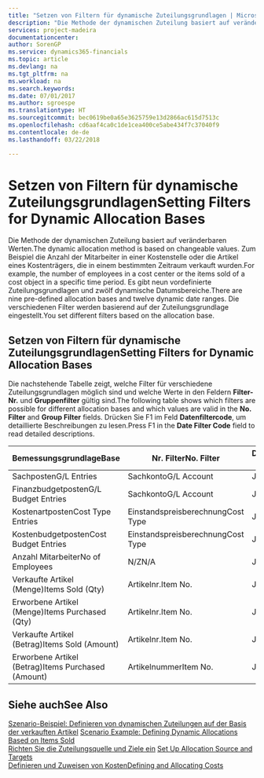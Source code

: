 ```yaml
---
title: "Setzen von Filtern für dynamische Zuteilungsgrundlagen | Microsoft Docs"
description: "Die Methode der dynamischen Zuteilung basiert auf veränderbaren Werten. Zum Beispiel die Anzahl der Mitarbeiter in einer Kostenstelle oder die Artikel eines Kostenträgers, die in einem bestimmten Zeitraum verkauft wurden. Es gibt neun vordefinierte Zuteilungsgrundlagen und zwölf dynamische Datumsbereiche. Die verschiedenen Filter werden basierend auf der Zuteilungsgrundlage eingestellt."
services: project-madeira
documentationcenter: 
author: SorenGP
ms.service: dynamics365-financials
ms.topic: article
ms.devlang: na
ms.tgt_pltfrm: na
ms.workload: na
ms.search.keywords: 
ms.date: 07/01/2017
ms.author: sgroespe
ms.translationtype: HT
ms.sourcegitcommit: bec0619be0a65e3625759e13d2866ac615d7513c
ms.openlocfilehash: cd6aaf4ca0c1de1cea400ce5abe434f7c37040f9
ms.contentlocale: de-de
ms.lasthandoff: 03/22/2018

---
```

# <a name="setting-filters-for-dynamic-allocation-bases"></a><span data-ttu-id="fa859-106">Setzen von Filtern für dynamische Zuteilungsgrundlagen</span><span class="sxs-lookup"><span data-stu-id="fa859-106">Setting Filters for Dynamic Allocation Bases</span></span>
<span data-ttu-id="fa859-107">Die Methode der dynamischen Zuteilung basiert auf veränderbaren Werten.</span><span class="sxs-lookup"><span data-stu-id="fa859-107">The dynamic allocation method is based on changeable values.</span></span> <span data-ttu-id="fa859-108">Zum Beispiel die Anzahl der Mitarbeiter in einer Kostenstelle oder die Artikel eines Kostenträgers, die in einem bestimmten Zeitraum verkauft wurden.</span><span class="sxs-lookup"><span data-stu-id="fa859-108">For example, the number of employees in a cost center or the items sold of a cost object in a specific time period.</span></span> <span data-ttu-id="fa859-109">Es gibt neun vordefinierte Zuteilungsgrundlagen und zwölf dynamische Datumsbereiche.</span><span class="sxs-lookup"><span data-stu-id="fa859-109">There are nine pre-defined allocation bases and twelve dynamic date ranges.</span></span> <span data-ttu-id="fa859-110">Die verschiedenen Filter werden basierend auf der Zuteilungsgrundlage eingestellt.</span><span class="sxs-lookup"><span data-stu-id="fa859-110">You set different filters based on the allocation base.</span></span>  

## <a name="setting-filters-for-dynamic-allocation-bases"></a><span data-ttu-id="fa859-111">Setzen von Filtern für dynamische Zuteilungsgrundlagen</span><span class="sxs-lookup"><span data-stu-id="fa859-111">Setting Filters for Dynamic Allocation Bases</span></span>  
 <span data-ttu-id="fa859-112">Die nachstehende Tabelle zeigt, welche Filter für verschiedene Zuteilungsgrundlagen möglich sind und welche Werte in den Feldern **Filter-Nr.** und **Gruppenfilter** gültig sind.</span><span class="sxs-lookup"><span data-stu-id="fa859-112">The following table shows which filters are possible for different allocation bases and which values are valid in the **No. Filter** and **Group Filter** fields.</span></span> <span data-ttu-id="fa859-113">Drücken Sie F1 im Feld **Datenfiltercode**, um detaillierte Beschreibungen zu lesen.</span><span class="sxs-lookup"><span data-stu-id="fa859-113">Press F1 in the **Date Filter Code** field to read detailed descriptions.</span></span>  

|<span data-ttu-id="fa859-114">**Bemessungsgrundlage**</span><span class="sxs-lookup"><span data-stu-id="fa859-114">**Base**</span></span>|<span data-ttu-id="fa859-115">**Nr. Filter**</span><span class="sxs-lookup"><span data-stu-id="fa859-115">**No. Filter**</span></span>|<span data-ttu-id="fa859-116">**Datumsfiltercode**</span><span class="sxs-lookup"><span data-stu-id="fa859-116">**Date Filter Code**</span></span>|<span data-ttu-id="fa859-117">**Kostenstellenfilter**</span><span class="sxs-lookup"><span data-stu-id="fa859-117">**Cost Center Filter**</span></span>|<span data-ttu-id="fa859-118">**Kostenträgerfilter**</span><span class="sxs-lookup"><span data-stu-id="fa859-118">**Cost Object Filter**</span></span>|<span data-ttu-id="fa859-119">**Gruppenfilter**</span><span class="sxs-lookup"><span data-stu-id="fa859-119">**Group Filter**</span></span>|  
|--------------|----------------------------------------|----------------------------------------------|------------------------------------------------|------------------------------------------------|------------------------------------------|  
|<span data-ttu-id="fa859-120">Sachposten</span><span class="sxs-lookup"><span data-stu-id="fa859-120">G/L Entries</span></span>|<span data-ttu-id="fa859-121">Sachkonto</span><span class="sxs-lookup"><span data-stu-id="fa859-121">G/L Account</span></span>|<span data-ttu-id="fa859-122">Ja</span><span class="sxs-lookup"><span data-stu-id="fa859-122">Yes</span></span>|<span data-ttu-id="fa859-123">Ja</span><span class="sxs-lookup"><span data-stu-id="fa859-123">Yes</span></span>|<span data-ttu-id="fa859-124">Ja</span><span class="sxs-lookup"><span data-stu-id="fa859-124">Yes</span></span>|<span data-ttu-id="fa859-125">N/Z</span><span class="sxs-lookup"><span data-stu-id="fa859-125">N/A</span></span>|  
|<span data-ttu-id="fa859-126">Finanzbudgetposten</span><span class="sxs-lookup"><span data-stu-id="fa859-126">G/L Budget Entries</span></span>|<span data-ttu-id="fa859-127">Sachkonto</span><span class="sxs-lookup"><span data-stu-id="fa859-127">G/L Account</span></span>|<span data-ttu-id="fa859-128">Ja</span><span class="sxs-lookup"><span data-stu-id="fa859-128">Yes</span></span>|<span data-ttu-id="fa859-129">Ja</span><span class="sxs-lookup"><span data-stu-id="fa859-129">Yes</span></span>|<span data-ttu-id="fa859-130">Ja</span><span class="sxs-lookup"><span data-stu-id="fa859-130">Yes</span></span>|<span data-ttu-id="fa859-131">Finanzbudgetname</span><span class="sxs-lookup"><span data-stu-id="fa859-131">G/L Budget Name</span></span>|  
|<span data-ttu-id="fa859-132">Kostenartposten</span><span class="sxs-lookup"><span data-stu-id="fa859-132">Cost Type Entries</span></span>|<span data-ttu-id="fa859-133">Einstandspreisberechnung</span><span class="sxs-lookup"><span data-stu-id="fa859-133">Cost Type</span></span>|<span data-ttu-id="fa859-134">Ja</span><span class="sxs-lookup"><span data-stu-id="fa859-134">Yes</span></span>|<span data-ttu-id="fa859-135">Ja</span><span class="sxs-lookup"><span data-stu-id="fa859-135">Yes</span></span>|<span data-ttu-id="fa859-136">Ja</span><span class="sxs-lookup"><span data-stu-id="fa859-136">Yes</span></span>|<span data-ttu-id="fa859-137">N/Z</span><span class="sxs-lookup"><span data-stu-id="fa859-137">N/A</span></span>|  
|<span data-ttu-id="fa859-138">Kostenbudgetposten</span><span class="sxs-lookup"><span data-stu-id="fa859-138">Cost Budget Entries</span></span>|<span data-ttu-id="fa859-139">Einstandspreisberechnung</span><span class="sxs-lookup"><span data-stu-id="fa859-139">Cost Type</span></span>|<span data-ttu-id="fa859-140">Ja</span><span class="sxs-lookup"><span data-stu-id="fa859-140">Yes</span></span>|<span data-ttu-id="fa859-141">Ja</span><span class="sxs-lookup"><span data-stu-id="fa859-141">Yes</span></span>|<span data-ttu-id="fa859-142">Ja</span><span class="sxs-lookup"><span data-stu-id="fa859-142">Yes</span></span>|<span data-ttu-id="fa859-143">Budgetname</span><span class="sxs-lookup"><span data-stu-id="fa859-143">Budget Name</span></span>|  
|<span data-ttu-id="fa859-144">Anzahl Mitarbeiter</span><span class="sxs-lookup"><span data-stu-id="fa859-144">No of Employees</span></span>|<span data-ttu-id="fa859-145">N/Z</span><span class="sxs-lookup"><span data-stu-id="fa859-145">N/A</span></span>|<span data-ttu-id="fa859-146">Ja</span><span class="sxs-lookup"><span data-stu-id="fa859-146">Yes</span></span>|<span data-ttu-id="fa859-147">Ja</span><span class="sxs-lookup"><span data-stu-id="fa859-147">Yes</span></span>|<span data-ttu-id="fa859-148">Ja</span><span class="sxs-lookup"><span data-stu-id="fa859-148">Yes</span></span>|<span data-ttu-id="fa859-149">N/Z</span><span class="sxs-lookup"><span data-stu-id="fa859-149">N/A</span></span>|  
|<span data-ttu-id="fa859-150">Verkaufte Artikel (Menge)</span><span class="sxs-lookup"><span data-stu-id="fa859-150">Items Sold (Qty)</span></span>|<span data-ttu-id="fa859-151">Artikelnr.</span><span class="sxs-lookup"><span data-stu-id="fa859-151">Item No.</span></span>|<span data-ttu-id="fa859-152">Ja</span><span class="sxs-lookup"><span data-stu-id="fa859-152">Yes</span></span>|<span data-ttu-id="fa859-153">Ja</span><span class="sxs-lookup"><span data-stu-id="fa859-153">Yes</span></span>|<span data-ttu-id="fa859-154">Ja</span><span class="sxs-lookup"><span data-stu-id="fa859-154">Yes</span></span>|<span data-ttu-id="fa859-155">Lagerbuchungsgruppe</span><span class="sxs-lookup"><span data-stu-id="fa859-155">Inventory Posting Group</span></span>|  
|<span data-ttu-id="fa859-156">Erworbene Artikel (Menge)</span><span class="sxs-lookup"><span data-stu-id="fa859-156">Items Purchased (Qty)</span></span>|<span data-ttu-id="fa859-157">Artikelnr.</span><span class="sxs-lookup"><span data-stu-id="fa859-157">Item No.</span></span>|<span data-ttu-id="fa859-158">Ja</span><span class="sxs-lookup"><span data-stu-id="fa859-158">Yes</span></span>|<span data-ttu-id="fa859-159">Ja</span><span class="sxs-lookup"><span data-stu-id="fa859-159">Yes</span></span>|<span data-ttu-id="fa859-160">Ja</span><span class="sxs-lookup"><span data-stu-id="fa859-160">Yes</span></span>|<span data-ttu-id="fa859-161">Lagerbuchungsgruppe</span><span class="sxs-lookup"><span data-stu-id="fa859-161">Inventory Posting Group</span></span>|  
|<span data-ttu-id="fa859-162">Verkaufte Artikel (Betrag)</span><span class="sxs-lookup"><span data-stu-id="fa859-162">Items Sold (Amount)</span></span>|<span data-ttu-id="fa859-163">Artikelnr.</span><span class="sxs-lookup"><span data-stu-id="fa859-163">Item No.</span></span>|<span data-ttu-id="fa859-164">Ja</span><span class="sxs-lookup"><span data-stu-id="fa859-164">Yes</span></span>|<span data-ttu-id="fa859-165">Ja</span><span class="sxs-lookup"><span data-stu-id="fa859-165">Yes</span></span>|<span data-ttu-id="fa859-166">Ja</span><span class="sxs-lookup"><span data-stu-id="fa859-166">Yes</span></span>|<span data-ttu-id="fa859-167">Lagerbuchungsgruppe</span><span class="sxs-lookup"><span data-stu-id="fa859-167">Inventory Posting Group</span></span>|  
|<span data-ttu-id="fa859-168">Erworbene Artikel (Betrag)</span><span class="sxs-lookup"><span data-stu-id="fa859-168">Items Purchased (Amount)</span></span>|<span data-ttu-id="fa859-169">Artikelnummer</span><span class="sxs-lookup"><span data-stu-id="fa859-169">Item No.</span></span>|<span data-ttu-id="fa859-170">Ja</span><span class="sxs-lookup"><span data-stu-id="fa859-170">Yes</span></span>|<span data-ttu-id="fa859-171">Ja</span><span class="sxs-lookup"><span data-stu-id="fa859-171">Yes</span></span>|<span data-ttu-id="fa859-172">Ja</span><span class="sxs-lookup"><span data-stu-id="fa859-172">Yes</span></span>|<span data-ttu-id="fa859-173">Lagerbuchungsgruppe</span><span class="sxs-lookup"><span data-stu-id="fa859-173">Inventory Posting Group</span></span>|  

## <a name="see-also"></a><span data-ttu-id="fa859-174">Siehe auch</span><span class="sxs-lookup"><span data-stu-id="fa859-174">See Also</span></span>  
 <span data-ttu-id="fa859-175">[Szenario-Beispiel: Definieren von dynamischen Zuteilungen auf der Basis der verkauften Artikel](finance-scenario-example-defining-dynamic-allocations-based-on-items-sold.md) </span><span class="sxs-lookup"><span data-stu-id="fa859-175">[Scenario Example: Defining Dynamic Allocations Based on Items Sold](finance-scenario-example-defining-dynamic-allocations-based-on-items-sold.md) </span></span>  
 <span data-ttu-id="fa859-176">[Richten Sie die Zuteilungsquelle und Ziele ein](finance-how-to-set-up-allocation-source-and-targets.md) </span><span class="sxs-lookup"><span data-stu-id="fa859-176">[Set Up Allocation Source and Targets](finance-how-to-set-up-allocation-source-and-targets.md) </span></span>  
 [<span data-ttu-id="fa859-177">Definieren und Zuweisen von Kosten</span><span class="sxs-lookup"><span data-stu-id="fa859-177">Defining and Allocating Costs</span></span>](finance-define-and-allocate-costs.md)

